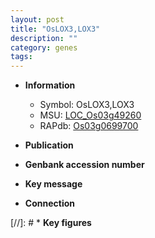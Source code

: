 ```yaml
---
layout: post
title: "OsLOX3,LOX3"
description: ""
category: genes
tags: 
---
```


* **Information**  
    + Symbol: OsLOX3,LOX3  
    + MSU: [LOC_Os03g49260](http://rice.uga.edu/cgi-bin/ORF_infopage.cgi?orf=LOC_Os03g49260)  
    + RAPdb: [Os03g0699700](http://rapdb.dna.affrc.go.jp/viewer/gbrowse_details/irgsp1?name=Os03g0699700)  

* **Publication**  

* **Genbank accession number**  

* **Key message**  

* **Connection**  

[//]: # * **Key figures**  


